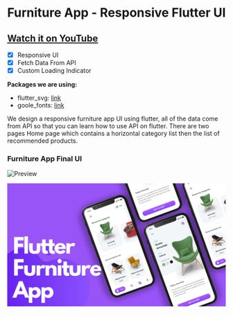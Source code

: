 # Furniture App - Responsive Flutter UI

## [Watch it on YouTube](https://youtu.be/8uLI8ade1aA)

- [x] Responsive UI
- [x] Fetch Data From API
- [x] Custom Loading Indicator

**Packages we are using:**

- flutter_svg: [link](https://pub.dev/packages/flutter_svg)
- goole_fonts: [link](https://pub.dev/packages/google_fonts)

We design a responsive furniture app UI using flutter, all of the data come from API so that you can learn how to use API on flutter. There are two pages Home page which contains a horizontal category list then the list of recommended products.

### Furniture App Final UI

![Preview](/Intro.gif)

![App UI](/ui.png)
